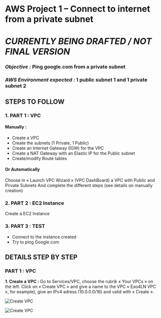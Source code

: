 # AWS Project 1 – Connect to internet from a private subnet
# **_CURRENTLY BEING DRAFTED / NOT FINAL VERSION_**

### _Objective :_ Ping google.com from a private subnet

### _AWS Environment expected :_ 1 public subnet 1 and 1 private subnet 2

## **STEPS TO FOLLOW**

### **1. PART 1 : VPC**
#### Manually :
- Create a VPC
- Create the subnets (1 Private, 1 Public)
- Create an Internet Gateway (IGW) for the VPC
- Create a NAT Gateway with an Elastic IP for the Public subnet
- Create/modify Route tables

#### Or Automatically
Choose in « Launch VPC Wizard » (VPC DashBoard) a VPC with Public and Private Subnets
And complete the different steps (see details on manually creation)

### **2. PART 2 : EC2 Instance**
Create a EC2 Instance

### **3. PART 3 : TEST**
- Connect to the instance created
- Try to ping Google.com

## **DETAILS STEP BY STEP**
### **PART 1 : VPC**

**1. Create a VPC :**
Go to Services/VPC, choose the rubrik « Your VPCs » on the left.
Click on « Create VPC » and give a name to the VPC « Exo4LN VPC », for example), 
give an IPv4 adress (10.0.0.0/16) and valid with « Create ».

![Create VPC](file:///C:/Users/hpaul/Pictures/CreateVPC.png)

<IMG SRC="C:/Users/hpaul/Pictures/CreateVPC.png" ALT="Create VPC">
